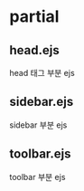# partial

## head.ejs

head 태그 부분 ejs

## sidebar.ejs

sidebar 부분 ejs

## toolbar.ejs

toolbar 부분 ejs